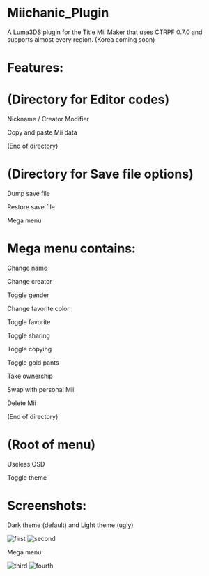 # Miichanic_Plugin
A Luma3DS plugin for the Title Mii Maker that uses CTRPF 0.7.0 and supports almost every region. (Korea coming soon)

# Features:

# (Directory for Editor codes)

Nickname / Creator Modifier

Copy and paste Mii data

(End of directory)

# (Directory for Save file options)

Dump save file

Restore save file

Mega menu

# Mega menu contains:

Change name

Change creator

Toggle gender

Change favorite color

Toggle favorite

Toggle sharing

Toggle copying

Toggle gold pants

Take ownership

Swap with personal Mii

Delete Mii

(End of directory)

# (Root of menu)

Useless OSD

Toggle theme
# Screenshots:
Dark theme (default) and Light theme (ugly)

![first](https://user-images.githubusercontent.com/32585652/117500955-39548c80-af32-11eb-9475-a1c4fe72d9cd.png)
![second](https://user-images.githubusercontent.com/32585652/117501040-61dc8680-af32-11eb-8665-d03606a2f9ac.png)

Mega menu:

![third](https://user-images.githubusercontent.com/32585652/117501182-8f293480-af32-11eb-9f87-b00b4ba6b9d3.png)
![fourth](https://user-images.githubusercontent.com/32585652/117501188-93555200-af32-11eb-87f3-a70f143657bf.png)
